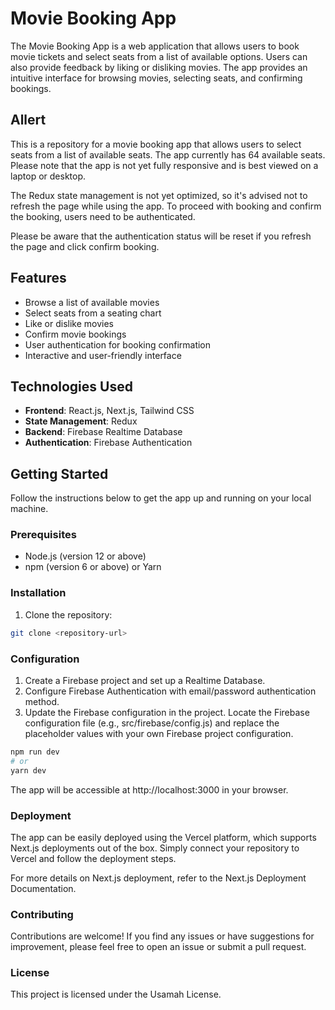 # Movie Booking App

The Movie Booking App is a web application that allows users to book movie tickets and select seats from a list of available options. Users can also provide feedback by liking or disliking movies. The app provides an intuitive interface for browsing movies, selecting seats, and confirming bookings.

## Allert
This is a repository for a movie booking app that allows users to select seats from a list of available seats. The app currently has 64 available seats. Please note that the app is not yet fully responsive and is best viewed on a laptop or desktop.

The Redux state management is not yet optimized, so it's advised not to refresh the page while using the app. To proceed with booking and confirm the booking, users need to be authenticated.

Please be aware that the authentication status will be reset if you refresh the page and click confirm booking.

## Features

- Browse a list of available movies
- Select seats from a seating chart
- Like or dislike movies
- Confirm movie bookings
- User authentication for booking confirmation
- Interactive and user-friendly interface

## Technologies Used

- **Frontend**: React.js, Next.js, Tailwind CSS
- **State Management**: Redux
- **Backend**: Firebase Realtime Database
- **Authentication**: Firebase Authentication

## Getting Started

Follow the instructions below to get the app up and running on your local machine.

### Prerequisites

- Node.js (version 12 or above)
- npm (version 6 or above) or Yarn

### Installation

1. Clone the repository:

```bash
git clone <repository-url>
```

### Configuration
1. Create a Firebase project and set up a Realtime Database.
2. Configure Firebase Authentication with email/password authentication method.
3. Update the Firebase configuration in the project. Locate the Firebase configuration file (e.g., src/firebase/config.js) and replace the placeholder values with your own Firebase project configuration.

```bash
npm run dev
# or
yarn dev
```
The app will be accessible at http://localhost:3000 in your browser.

### Deployment
The app can be easily deployed using the Vercel platform, which supports Next.js deployments out of the box. Simply connect your repository to Vercel and follow the deployment steps.

For more details on Next.js deployment, refer to the Next.js Deployment Documentation.

### Contributing
Contributions are welcome! If you find any issues or have suggestions for improvement, please feel free to open an issue or submit a pull request.

### License
This project is licensed under the Usamah License.